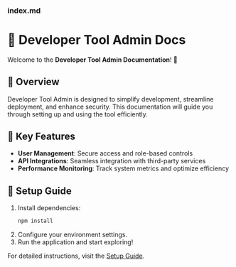 ### index.md
# 📖 Developer Tool Admin Docs

Welcome to the **Developer Tool Admin Documentation**! 🎉

## 🌟 Overview
Developer Tool Admin is designed to simplify development, streamline deployment, and enhance security. This documentation will guide you through setting up and using the tool efficiently.

## 🚀 Key Features
- **User Management**: Secure access and role-based controls
- **API Integrations**: Seamless integration with third-party services
- **Performance Monitoring**: Track system metrics and optimize efficiency

## 📖 Setup Guide
1. Install dependencies:
   ```sh
   npm install
   ```
2. Configure your environment settings.
3. Run the application and start exploring!

For detailed instructions, visit the [Setup Guide](setup.md).
